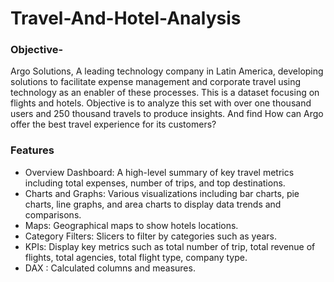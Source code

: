 # Travel-And-Hotel-Analysis

### Objective-
Argo Solutions, A leading technology company in Latin America, developing solutions to facilitate expense management and corporate travel using technology as an enabler of these processes. ​This is a dataset focusing on flights and hotels.
Objective is to analyze this set with over one thousand users and 250 thousand travels to produce insights. And find How can Argo offer the best travel experience for its customers?

### Features
- Overview Dashboard: A high-level summary of key travel metrics including total expenses, number of trips, and top destinations.
- Charts and Graphs: Various visualizations including bar charts, pie charts, line graphs, and area charts to display data trends and comparisons.
- Maps: Geographical maps to show hotels locations.
- Category Filters: Slicers to filter by categories such as years.
- KPIs: Display key metrics such as total number of trip, total revenue of flights, total agencies, total flight type, company type.
- DAX : Calculated columns and measures.
